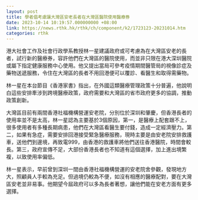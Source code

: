 ```yaml
---
layout: post
title: 學者倡考慮讓大灣區安老長者在大灣區醫院使用醫療券
date: 2023-10-14 10:19:57.000000000 +08:00
link: https://news.rthk.hk/rthk/ch/component/k2/1723123-20231014.htm
categories: rthk
---
```


港大社會工作及社會行政學系教授林一星建議政府或可考慮為在大灣區安老的長者，試行新的醫療券，容許他們在大灣區的醫院使用，而並非只限在港大深圳醫院或屬下指定健康服務中心使用。他又提出當局可參考疫情期間醫管局的視像診症及藥物送遞服務，令住在大灣區的長者不用回港便可以覆診、看醫生和取得需藥物。

林一星在本台節目《香港家書》指出，在外國這類醫療管理政策十分普遍，他說明白這些安排牽涉到跨境醫療政策，政府需要和大灣區的省市政府更多的協調，推動政策創新。

大灣區目前有兩間香港社福機構營運安老院，分別位於深圳和肇慶，但香港長者的使用率並不是太高，林一星認為主要基於3個原因，第一，是醫療上配套跟不上，很多使用者有多種長期病患，他們在大灣區看醫生要付錢，造成一定經濟壓力。第二，如果有急症，需要安排回港接受緊急醫療服務，現時主要是由安老院安排救護車，送他們到邊境，再致電999，由香港的救護車將他們送往香港醫院，時間會較長。第三，政府宣傳不足，大部份香港長者也不知道有這個選擇，加上進出境繁複，以致使用率偏低。

林一星表示，早前曾到深圳一間由香港社福機構營運的安老院舍參觀，發現地方大，照顧員人手較為充足。但過境仍較為不便，如沒有相應的醫療配對，要在大灣區安老並非易事。他期望今屆政府可以多為長者著想，讓他們能在安老方面有更多選擇。
